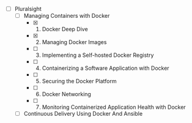 - [ ] Pluralsight
	- [ ] Managing Containers with Docker
		- [x] 01. Docker Deep Dive
		- [x] 02. Managing Docker Images
		- [ ] 03. Implementing a Self-hosted Docker Registry
		- [ ] 04. Containerizing a Software Application with Docker
		- [ ] 05. Securing the Docker Platform
		- [ ] 06. Docker Networking
		- [ ] 07. Monitoring Containerized Application Health with Docker
	- [ ] Continuous Delivery Using Docker And Ansible
